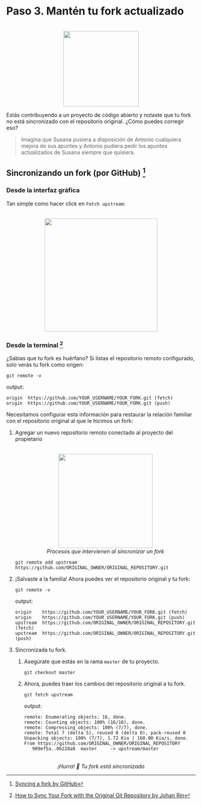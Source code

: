 # Paso 3. Mantén tu fork actualizado

<div align="center">
  </br>
	<img src="https://ik.imagekit.io/gdgjaen/charlas/open-source-2021/fetch-git_dNAGsTgqxO.png" height="200px"/>
</div>




Estás contribuyendo a un proyecto de código abierto y notaste que tu fork no está sincronizado con el repositorio original. ¿Cómo puedes corregir eso?

> Imagina que Susana pusiera a disposición de Antonio cualquiera mejora de sus apuntes y Antonio pudiera pedir los apuntes actualizados de Susana siempre que quisiera. 

## Sincronizando un fork (por GitHub) [^1]

### Desde la interfaz gráfica

Tan simple como hacer click en `Fetch upstream`: 

<div align="center">
  </br>
	<img src="https://ik.imagekit.io/gdgjaen/charlas/open-source-2021/sync-a-fork_5PsQ-nysuJ.png?updatedAt=1634119196564" height="300px"/>
</div>

### Desde la terminal [^2]

¿Sabías que tu fork es huérfano? Si listas el repositorio remoto configurado, solo verás tu fork como origen:

```shell
git remote -v
```

output:

```shell
origin  https://github.com/YOUR_USERNAME/YOUR_FORK.git (fetch)
origin  https://github.com/YOUR_USERNAME/YOUR_FORK.git (push)
```

Necesitamos configurar esta información para restaurar la relación familiar con el repositorio original al que le hicimos un fork:

1. Agregar un nuevo repositorio remoto conectado al proyecto del propietario

   <div align="center">
     </br>
   	<img src="https://ik.imagekit.io/gdgjaen/charlas/open-source-2021/updating-with-upstream_1PiPT6ys3.png" height="250px"/>
   </br>
   <i>Procesos que intervienen al sincronizar un fork</i>
   </div>

   

   ```shell
   git remote add upstream https://github.com/ORIGINAL_OWNER/ORIGINAL_REPOSITORY.git
   ```

2. ¡Salvaste a la familia! Ahora puedes ver el repositorio original y tu fork:

   ```shell
   git remote -v
   ```

   output:

   ```shell
   origin    https://github.com/YOUR_USERNAME/YOUR_FORK.git (fetch)
   origin    https://github.com/YOUR_USERNAME/YOUR_FORK.git (push)
   upstream  https://github.com/ORIGINAL_OWNER/ORIGINAL_REPOSITORY.git (fetch)
   upstream  https://github.com/ORIGINAL_OWNER/ORIGINAL_REPOSITORY.git (push)
   ```

3. Sincronizada tu fork. 

   1. Asegúrate que estás en la rama `master` de tu proyecto. 

      ```shell
      git checkout master
      ```

   2. Ahora, puedes traer los cambios del repositorio original a tu fork.

      ```shell
      git fetch upstream
      ```

      output:

      ```shell
      remote: Enumerating objects: 16, done.
      remote: Counting objects: 100% (16/16), done.
      remote: Compressing objects: 100% (7/7), done.
      remote: Total 7 (delta 5), reused 0 (delta 0), pack-reused 0
      Unpacking objects: 100% (7/7), 1.72 Kio | 160.00 Kio/s, done.
      From https://github.com/ORIGINAL_OWNER/ORIGINAL_REPOSITORY
         909ef5a..0b228a8  master     -> upstream/master
      ```

<div align="center" place-items="center">
  </br>
  <i>¡Hurra! 🥳</i>
  <i>Tu fork está sincronizado</i>
</div>

[^1]: [Syncing a fork by GitHub](https://docs.github.com/en/github/collaborating-with-pull-requests/working-with-forks/syncing-a-fork)
[^2]: [How to Sync Your Fork with the Original Git Repository by Johan Rin](https://www.freecodecamp.org/news/how-to-sync-your-fork-with-the-original-git-repository/)

